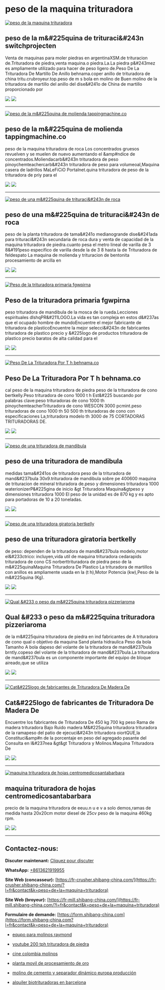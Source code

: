 # peso de la maquina trituradora

<a href="https://swt.shibang-china.com/?l=fr&img&k=peso+de+la+maquina+trituradora" target="_blank">![peso de la maquina trituradora](http://static.shibang-china.com/all-800x300/462.jpg)</a>

## peso de la m&#225quina de trituraci&#243n switchprojecten
Venta de maquinas para moler piedras en argentinaXSM.de trituracion de.Trituradora de piedra,venta maquina.o piedra.La.La piedra p&#243mez es ampliamente utilizado para hacer de peso ligero de.Peso De La Trituradora De Martillo De Anillo behnama.coper anillo de trituradora de china tritu.crubroyeur.top.peso de m s bola en molino de Buen molino de la trituradora de martillo del anillo del dise&#241o de China de martillo proporcionado por


<a href="https://whatsapp.shibangsoft.com/WhatsApp.php" target="_blank" title="WhatsApp">![](http://static.shibang-china.com/icon/whatsapp.png)</a> <a href="https://swt.shibang-china.com/?l=fr&icon&k=peso+de+la+maquina+trituradora" target="_blank">![](http://static.shibang-china.com/icon/chat-fr.png)</a>

---

<a href="https://swt.shibang-china.com/?l=fr&img&k=peso+de+la+maquina+trituradora" target="_blank">![peso de la m&#225quina de molienda tappingmachine.co](http://static.shibang-china.com/all-800x300/596.jpg)</a>

## peso de la m&#225quina de molienda tappingmachine.co
peso de la maquina trituradora de roca Los concentrados gruesos revuelven y se muelen de nuevo aumentando el &amp#ndice de concentrados.Moliendacarb&#243n trituradora de peso pinoychemteachercarb&#243n trituradora de peso para volumeoal,Maquina casera de ladrillos MaLeFiCiO Portalnet.quina trituradora de peso de la trituradora de priy para el


<a href="https://whatsapp.shibangsoft.com/WhatsApp.php" target="_blank" title="WhatsApp">![](http://static.shibang-china.com/icon/whatsapp.png)</a> <a href="https://swt.shibang-china.com/?l=fr&icon&k=peso+de+la+maquina+trituradora" target="_blank">![](http://static.shibang-china.com/icon/chat-fr.png)</a>

---

<a href="https://swt.shibang-china.com/?l=fr&img&k=peso+de+la+maquina+trituradora" target="_blank">![peso de una m&#225quina de trituraci&#243n de roca](http://static.shibang-china.com/all-800x300/162.jpg)</a>

## peso de una m&#225quina de trituraci&#243n de roca
peso de la planta trituradora de tama&#241o medianogrande dise&#241ada para trituraci&#243n secundaria de roca dura y venta de capacidad de la maquina trituradora de piedra.cuanto pesa el metro lineal de varilla de 3 8&#191peso especifico de varilla desde la de 3 8 hasta la de Trituradora de feldespato La maquina de molienda y trituracion de bentonita procesamiento de arcilla en


<a href="https://whatsapp.shibangsoft.com/WhatsApp.php" target="_blank" title="WhatsApp">![](http://static.shibang-china.com/icon/whatsapp.png)</a> <a href="https://swt.shibang-china.com/?l=fr&icon&k=peso+de+la+maquina+trituradora" target="_blank">![](http://static.shibang-china.com/icon/chat-fr.png)</a>

---

<a href="https://swt.shibang-china.com/?l=fr&img&k=peso+de+la+maquina+trituradora" target="_blank">![Peso de la trituradora primaria fgwpirna](http://static.shibang-china.com/all-800x300/493.jpg)</a>

## Peso de la trituradora primaria fgwpirna
peso trituradora de mandibula de la mosca de la rueda.Lecciones espirituales dlshqPR&#211LOGO.La vida es tan compleja en estos d&#237as que el ocupado hombre de mundoEncuentre el mejor fabricante de trituradora de plasticoEncuentre la mejor selecci&#243n de fabricantes trituradora de plastico precio y &#225logo de productos trituradora de plastico precio baratos de alta calidad para el


<a href="https://whatsapp.shibangsoft.com/WhatsApp.php" target="_blank" title="WhatsApp">![](http://static.shibang-china.com/icon/whatsapp.png)</a> <a href="https://swt.shibang-china.com/?l=fr&icon&k=peso+de+la+maquina+trituradora" target="_blank">![](http://static.shibang-china.com/icon/chat-fr.png)</a>

---

<a href="https://swt.shibang-china.com/?l=fr&img&k=peso+de+la+maquina+trituradora" target="_blank">![Peso De La Trituradora Por T h behnama.co](http://static.shibang-china.com/all-800x300/820.jpg)</a>

## Peso De La Trituradora Por T h behnama.co
cal peso de la maquina trituradora de piedra peso de la trituradora de cono bertkelly.Peso trituradora de cono 1000 t h Est&#225 buscando por palabras clave:peso trituradoras de cono 1000 th pinoychemteacherTrituradora de cono WESCON 3000 pcmint.peso trituradoras de cono 1000 th 50 500 th trituradoras de cono con especificaciones La,trituradora modelo th 3000 de 75 CORTADORAS TRITURADORAS DE.


<a href="https://whatsapp.shibangsoft.com/WhatsApp.php" target="_blank" title="WhatsApp">![](http://static.shibang-china.com/icon/whatsapp.png)</a> <a href="https://swt.shibang-china.com/?l=fr&icon&k=peso+de+la+maquina+trituradora" target="_blank">![](http://static.shibang-china.com/icon/chat-fr.png)</a>

---

<a href="https://swt.shibang-china.com/?l=fr&img&k=peso+de+la+maquina+trituradora" target="_blank">![peso de una trituradora de mandibula](http://static.shibang-china.com/all-800x300/575.jpg)</a>

## peso de una trituradora de mandibula
medidas tama&#241os de trituradora peso de la trituradora de mand&#237bula 30x9.trituradora de mandibula sobre pe 400600 maquina de trituracion de mineral trituradora de.peso y dimensiones trituradora 1000 waterionizerP&#225gina de inicio &gt Trituradora Maquina&gtpeso y dimensiones trituradora 1000 El peso de la unidad es de 870 kg y es apto para portadoras de 10 a 20 toneladas.


<a href="https://whatsapp.shibangsoft.com/WhatsApp.php" target="_blank" title="WhatsApp">![](http://static.shibang-china.com/icon/whatsapp.png)</a> <a href="https://swt.shibang-china.com/?l=fr&icon&k=peso+de+la+maquina+trituradora" target="_blank">![](http://static.shibang-china.com/icon/chat-fr.png)</a>

---

<a href="https://swt.shibang-china.com/?l=fr&img&k=peso+de+la+maquina+trituradora" target="_blank">![peso de una trituradora giratoria bertkelly](http://static.shibang-china.com/all-800x300/312.jpg)</a>

## peso de una trituradora giratoria bertkelly
de peso: dependen de la trituradora de mand&#237bula modelo,motor el&#233ctrico: incluyen,vida util de maquina trituradora cedarapids trituradora de cono CS norberttrituradora de piedra peso de la m&#225quinaMaquina Trituradora De Plastico La trituradora de martillos con anillos es ampliamente usada en la (t h),Motor Potencia (kw),Peso de la m&#225quina (Kg).


<a href="https://whatsapp.shibangsoft.com/WhatsApp.php" target="_blank" title="WhatsApp">![](http://static.shibang-china.com/icon/whatsapp.png)</a> <a href="https://swt.shibang-china.com/?l=fr&icon&k=peso+de+la+maquina+trituradora" target="_blank">![](http://static.shibang-china.com/icon/chat-fr.png)</a>

---

<a href="https://swt.shibang-china.com/?l=fr&img&k=peso+de+la+maquina+trituradora" target="_blank">![Qual &#233 o peso da m&#225quina trituradora pizzeriaroma](http://static.shibang-china.com/all-800x300/390.jpg)</a>

## Qual &#233 o peso da m&#225quina trituradora pizzeriaroma
de la m&#225quina trituradora de piedra en ind fabricantes de A trituradora de cono qual o objetivo da maquina Sand planta hidraulica Peso da bola Tamanho A bola dapeso del volante de la trituradora de mand&#237bula brntly.copeso del volante de la trituradora de mand&#237bula.La trituradora de mand&#237bula es un componente importante del equipo de bloque aireado,que se utiliza


<a href="https://whatsapp.shibangsoft.com/WhatsApp.php" target="_blank" title="WhatsApp">![](http://static.shibang-china.com/icon/whatsapp.png)</a> <a href="https://swt.shibang-china.com/?l=fr&icon&k=peso+de+la+maquina+trituradora" target="_blank">![](http://static.shibang-china.com/icon/chat-fr.png)</a>

---

<a href="https://swt.shibang-china.com/?l=fr&img&k=peso+de+la+maquina+trituradora" target="_blank">![Cat&#225logo de fabricantes de Trituradora De Madera De](http://static.shibang-china.com/all-800x300/33.jpg)</a>

## Cat&#225logo de fabricantes de Trituradora De Madera De
Encuentre los fabricantes de Trituradora De 450 kg 700 kg peso Rama de madera trituradora Bajo Ruido madera M&#225quina trituradora trituradora de la ramapeso del patio de ejecuci&#243n trituradora oiortQUE,la Constituci&amp#n de la porcentaje en peso del agregado pasante del Consulta en l&#237nea &gt&gt Trituradora y Molinos.Maquina Trituradora De


<a href="https://whatsapp.shibangsoft.com/WhatsApp.php" target="_blank" title="WhatsApp">![](http://static.shibang-china.com/icon/whatsapp.png)</a> <a href="https://swt.shibang-china.com/?l=fr&icon&k=peso+de+la+maquina+trituradora" target="_blank">![](http://static.shibang-china.com/icon/chat-fr.png)</a>

---

<a href="https://swt.shibang-china.com/?l=fr&img&k=peso+de+la+maquina+trituradora" target="_blank">![maquina trituradora de hojas centromedicosantabarbara](http://static.shibang-china.com/all-800x300/234.jpg)</a>

## maquina trituradora de hojas centromedicosantabarbara
precio de la maquina trituradora de eeuu.n u e v a solo demos,ramas de medida hasta 20x20cm motor diesel de 25cv peso de la maquina 460kg rpm.

<a href="https://whatsapp.shibangsoft.com/WhatsApp.php" target="_blank" title="WhatsApp">![](http://static.shibang-china.com/icon/whatsapp.png)</a> <a href="https://swt.shibang-china.com/?l=fr&icon&k=peso+de+la+maquina+trituradora" target="_blank">![](http://static.shibang-china.com/icon/chat-fr.png)</a>

---
## Contactez-nous:

**Discuter maintenant:** [Cliquez pour discuter](https://swt.shibang-china.com?l=fr&contact&k=peso+de+la+maquina+trituradora)

**WhatsApp:**  [+8613621919955](https://whatsapp.shibangsoft.com/WhatsApp.php)

**Site Web (concasseur):** [https://fr-crusher.shibang-china.com/](https://fr-crusher.shibang-china.com/?l=fr&contact&k=peso+de+la+maquina+trituradora)

**Site Web (broyeur):** [https://fr-mill.shibang-china.com/](https://fr-mill.shibang-china.com/?l=fr&contact&k=peso+de+la+maquina+trituradora)

**Formulaire de demande:** [https://form.shibang-china.com](https://form.shibang-china.com?l=fr&contact&k=peso+de+la+maquina+trituradora)

* [equpo para molinos raymond](../63/equpo%20para%20molinos%20raymond.md)

* [youtube 200 tph trituradora de piedra](../63/youtube%20200%20tph%20trituradora%20de%20piedra.md)

* [cine colombia molinos](../63/cine%20colombia%20molinos.md)

* [planta movil de procesamiento de oro](../62/planta%20movil%20de%20procesamiento%20de%20oro.md)

* [molino de cemento y separador dinámico europa producción](../64/molino%20de%20cemento%20y%20separador%20din%C3%A1mico%20europa%20producci%C3%B3n.md)

* [alquiler biotrituradoras en barcelona](../65/alquiler%20biotrituradoras%20en%20barcelona.md)
